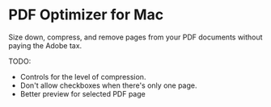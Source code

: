 PDF Optimizer for Mac
=====================

Size down, compress, and remove pages from your PDF documents without paying the Adobe tax.

TODO:
 +  Controls for the level of compression.
 +  Don't allow checkboxes when there's only one page.
 +  Better preview for selected PDF page
